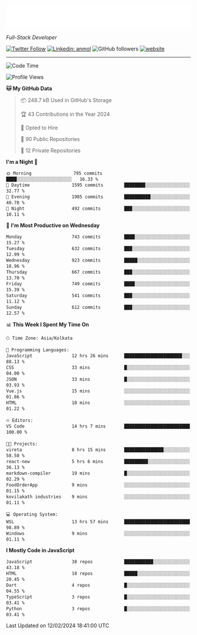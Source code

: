 <!-- START:readme-typing -->
<img src="readme-typing.svg" />
<!-- END:readme-typing -->

<p><em>Full-Stack Developer</em></p>

[![Twitter Follow](https://img.shields.io/twitter/follow/tonalmathew?style=flat)](https://twitter.com/intent/follow?screen_name=tonalmathew)
[![Linkedin: anmol](https://img.shields.io/badge/tonal-mathew?style=flat-square&logo=Linkedin&logoColor=white&link=https://www.linkedin.com/in/tonal-mathew/)](https://www.linkedin.com/in/tonal-mathew/)
![GitHub followers](https://img.shields.io/github/followers/tonalmathew?label=Follow&style=social)
[![website](https://img.shields.io/badge/Website-46a2f1.svg?&style=flat-square&logo=Google-Chrome&logoColor=white&link=http://tonalmathew.github.io/)](http://tonalmathew.github.io/)

---
<!--START_SECTION:waka-->
![Code Time](http://img.shields.io/badge/Code%20Time-1%2C235%20hrs%2032%20mins-blue)

![Profile Views](http://img.shields.io/badge/Profile%20Views-1-blue)

**🐱 My GitHub Data** 

> 📦 248.7 kB Used in GitHub's Storage 
 > 
> 🏆 43 Contributions in the Year 2024
 > 
> 💼 Opted to Hire
 > 
> 📜 90 Public Repositories 
 > 
> 🔑 12 Private Repositories 
 > 
**I'm a Night 🦉** 

```text
🌞 Morning                795 commits         ████░░░░░░░░░░░░░░░░░░░░░   16.33 % 
🌆 Daytime                1595 commits        ████████░░░░░░░░░░░░░░░░░   32.77 % 
🌃 Evening                1985 commits        ██████████░░░░░░░░░░░░░░░   40.78 % 
🌙 Night                  492 commits         ███░░░░░░░░░░░░░░░░░░░░░░   10.11 % 
```
📅 **I'm Most Productive on Wednesday** 

```text
Monday                   743 commits         ████░░░░░░░░░░░░░░░░░░░░░   15.27 % 
Tuesday                  632 commits         ███░░░░░░░░░░░░░░░░░░░░░░   12.99 % 
Wednesday                923 commits         █████░░░░░░░░░░░░░░░░░░░░   18.96 % 
Thursday                 667 commits         ███░░░░░░░░░░░░░░░░░░░░░░   13.70 % 
Friday                   749 commits         ████░░░░░░░░░░░░░░░░░░░░░   15.39 % 
Saturday                 541 commits         ███░░░░░░░░░░░░░░░░░░░░░░   11.12 % 
Sunday                   612 commits         ███░░░░░░░░░░░░░░░░░░░░░░   12.57 % 
```


📊 **This Week I Spent My Time On** 

```text
🕑︎ Time Zone: Asia/Kolkata

💬 Programming Languages: 
JavaScript               12 hrs 26 mins      ██████████████████████░░░   88.13 % 
CSS                      33 mins             █░░░░░░░░░░░░░░░░░░░░░░░░   04.00 % 
JSON                     33 mins             █░░░░░░░░░░░░░░░░░░░░░░░░   03.93 % 
Vue.js                   15 mins             ░░░░░░░░░░░░░░░░░░░░░░░░░   01.86 % 
HTML                     10 mins             ░░░░░░░░░░░░░░░░░░░░░░░░░   01.22 % 

🔥 Editors: 
VS Code                  14 hrs 7 mins       █████████████████████████   100.00 % 

🐱‍💻 Projects: 
vireta                   8 hrs 15 mins       ███████████████░░░░░░░░░░   58.50 % 
react-new                5 hrs 6 mins        █████████░░░░░░░░░░░░░░░░   36.13 % 
markdown-compiler        19 mins             █░░░░░░░░░░░░░░░░░░░░░░░░   02.29 % 
FoodOrderApp             9 mins              ░░░░░░░░░░░░░░░░░░░░░░░░░   01.15 % 
kovilakath industries    9 mins              ░░░░░░░░░░░░░░░░░░░░░░░░░   01.11 % 

💻 Operating System: 
WSL                      13 hrs 57 mins      █████████████████████████   98.89 % 
Windows                  9 mins              ░░░░░░░░░░░░░░░░░░░░░░░░░   01.11 % 
```

**I Mostly Code in JavaScript** 

```text
JavaScript               38 repos            ███████████░░░░░░░░░░░░░░   43.18 % 
HTML                     18 repos            █████░░░░░░░░░░░░░░░░░░░░   20.45 % 
Dart                     4 repos             █░░░░░░░░░░░░░░░░░░░░░░░░   04.55 % 
TypeScript               3 repos             █░░░░░░░░░░░░░░░░░░░░░░░░   03.41 % 
Python                   3 repos             █░░░░░░░░░░░░░░░░░░░░░░░░   03.41 % 
```




 Last Updated on 12/02/2024 18:41:00 UTC
<!--END_SECTION:waka-->
